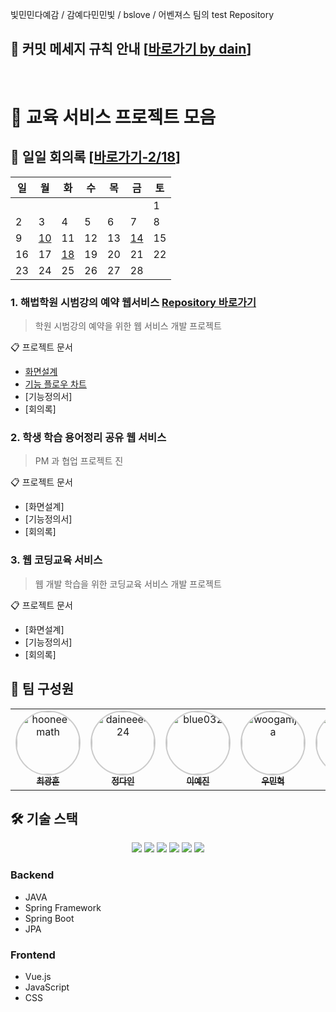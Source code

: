 빛민민다예감 / 감예다민민빛 / bslove / 어벤져스 팀의 test Repository
## 📌 커밋 메세지 규칙 안내 [[바로가기 by dain](https://github.com/ChunJae-Full-Stack-FinalProject/meeting/blob/main/%EC%BB%A4%EB%B0%8B%EB%A9%94%EC%8B%9C%EC%A7%80%20%EA%B7%9C%EC%B9%99.md)]
<br>


# 🚀 교육 서비스 프로젝트 모음

## 📅 일일 회의록 [[바로가기-2/18](https://github.com/ChunJae-Full-Stack-FinalProject/meeting/blob/main/%ED%9A%8C%EC%9D%98%EB%A1%9D.txt#L69)]
<table>
  <thead>
    <tr>
      <th>일</th><th>월</th><th>화</th><th>수</th><th>목</th><th>금</th><th>토</th>
    </tr>
  </thead>
  <tbody>
    <tr>
      <td></td><td></td><td></td><td></td><td></td><td></td><td>1</td>
    </tr>
    <tr>
      <td>2</td><td>3</td><td>4</td><td>5</td><td>6</td><td>7</td><td>8</td>
    </tr>
    <tr>
      <td>9</td>
      <td><a href="https://github.com/ChunJae-Full-Stack-FinalProject/meeting/blob/main/%ED%9A%8C%EC%9D%98%EB%A1%9D.txt#L2">10</a></td>
      <td>11</td>      <td>12</td>      <td>13</td>      <td><a href="https://github.com/ChunJae-Full-Stack-FinalProject/meeting/blob/main/%ED%9A%8C%EC%9D%98%EB%A1%9D.txt#L52">14</a></td>      <td>15</td>
    </tr>
    <tr>
      <td>16</td>      <td>17</td>      <td><a href="https://github.com/ChunJae-Full-Stack-FinalProject/meeting/blob/main/%ED%9A%8C%EC%9D%98%EB%A1%9D.txt#L69">18</a></td>      <td>19</td>      <td>20</td>      <td>21</td>      <td>22</td>
    </tr>
    <tr>
      <td>23</td>      <td>24</td>      <td>25</td>      <td>26</td>      <td>27</td>      <td>28</td>      <td></td>
    </tr>
  </tbody>
</table>

### 1. 해법학원 시범강의 예약 웹서비스 [Repository 바로가기](https://github.com/ChunJae-Full-Stack-FinalProject/1st_reservation)
> 학원 시범강의 예약을 위한 웹 서비스 개발 프로젝트

📋 프로젝트 문서
- [화면설계](https://www.figma.com/design/H0X5PaPsXdEhBhfo94oj2V/ChunJae-Full-Stack-Final-Project?node-id=0-1&p=f&t=RQGkB4juDY2PdwhF-0)
- [기능 플로우 차트](https://www.figma.com/design/H0X5PaPsXdEhBhfo94oj2V/ChunJae-Full-Stack-Final-Project?node-id=0-1&t=WI6CIlGyT0RicRup-1)
- [기능정의서]
- [회의록]

### 2. 학생 학습 용어정리 공유 웹 서비스
> PM 과 협업 프로젝트 진

📋 프로젝트 문서
- [화면설계]
- [기능정의서]
- [회의록]

### 3. 웹 코딩교육 서비스
> 웹 개발 학습을 위한 코딩교육 서비스 개발 프로젝트

📋 프로젝트 문서
- [화면설계]
- [기능정의서]
- [회의록]

## 👥 팀 구성원

<table>
  <tr>
    <td align="center">
      <a href="https://github.com/hoonee-math">
        <img src="https://github.com/hoonee-math.png" width="100px;" alt="hoonee-math" style="border-radius:50%; border: 2px solid #00000033;"/>
        <br/>
        <sub><b>최광훈</b></sub>
      </a>
    </td>
    <td align="center">
      <a href="https://github.com/daineee424">
        <img src="https://github.com/daineee424.png" width="100px;" alt="daineee424" style="border-radius:50%; border: 2px solid #00000033;"/>
        <br/>
        <sub><b>정다인</b></sub>
      </a>
    </td>
    <td align="center">
      <a href="https://github.com/blue032">
        <img src="https://github.com/blue032.png" width="100px;" alt="blue032" style="border-radius:50%; border: 2px solid #00000033;"/>
        <br/>
        <sub><b>이예진</b></sub>
      </a>
    </td>
    <td align="center">
      <a href="https://github.com/woogamjaa">
        <img src="https://github.com/woogamjaa.png" width="100px;" alt="woogamjaa" style="border-radius:50%; border: 2px solid #00000033;"/>
        <br/>
        <sub><b>우민혁</b></sub>
      </a>
    </td>
    <td align="center">
      <a href="https://github.com/my2min0">
        <img src="https://github.com/my2min0.png" width="100px;" alt="my2min0" style="border-radius:50%; border: 2px solid #00000033;"/>
        <br/>
        <sub><b>이민영</b></sub>
      </a>
    </td>
    <td align="center">
      <a href="https://github.com/minho0802">
        <img src="https://github.com/minho0802.png" width="100px;" alt="minho0802" style="border-radius:50%; border: 2px solid #00000033;"/>
        <br/>
        <sub><b>김민호</b></sub>
      </a>
    </td>
  </tr>
</table>

## 🛠 기술 스택
<div align="center">
  <img src="https://img.shields.io/badge/Java-ED8B00?style=for-the-badge&logo=openjdk&logoColor=white" />
  <img src="https://img.shields.io/badge/Spring-6DB33F?style=for-the-badge&logo=spring&logoColor=white" />
  <img src="https://img.shields.io/badge/Spring_Boot-F2F4F9?style=for-the-badge&logo=spring-boot" />
  <img src="https://img.shields.io/badge/Vue.js-35495E?style=for-the-badge&logo=vuedotjs&logoColor=4FC08D" />
  <img src="https://img.shields.io/badge/JavaScript-323330?style=for-the-badge&logo=javascript&logoColor=F7DF1E" />
  <img src="https://img.shields.io/badge/CSS3-1572B6?style=for-the-badge&logo=css3&logoColor=white" />
</div>

### Backend
- JAVA
- Spring Framework
- Spring Boot
- JPA

### Frontend
- Vue.js
- JavaScript
- CSS
